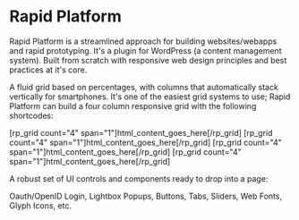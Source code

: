 Rapid Platform
==============

Rapid Platform is a streamlined approach for building websites/webapps and rapid prototyping. It's a plugin for WordPress (a content management system). Built from scratch with responsive web design principles and best practices at it's core.

A fluid grid based on percentages, with columns that automatically stack vertically for smartphones. It's one of the easiest grid systems to use; Rapid Platform can build a four column responsive grid with the following shortcodes: 

  [rp_grid count="4" span="1"]html_content_goes_here[/rp_grid]
  [rp_grid count="4" span="1"]html_content_goes_here[/rp_grid]
  [rp_grid count="4" span="1"]html_content_goes_here[/rp_grid]
  [rp_grid count="4" span="1"]html_content_goes_here[/rp_grid]
  
A robust set of UI controls and components ready to drop into a page:

Oauth/OpenID Login, Lightbox Popups, Buttons, Tabs, Sliders, Web Fonts, Glyph Icons, etc.
